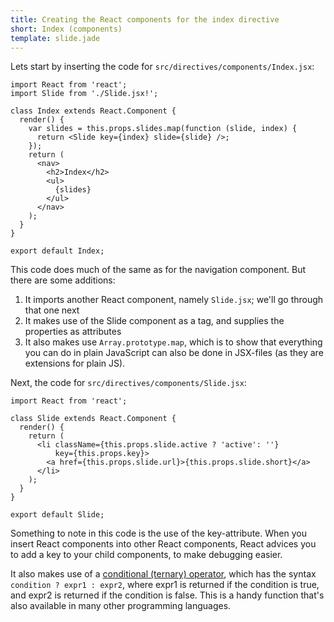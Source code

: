 ```yaml
---
title: Creating the React components for the index directive
short: Index (components)
template: slide.jade
---
```


Lets start by inserting the code for ```src/directives/components/Index.jsx```:

    import React from 'react';
    import Slide from './Slide.jsx!';

    class Index extends React.Component {
      render() {
        var slides = this.props.slides.map(function (slide, index) {
          return <Slide key={index} slide={slide} />;
        });
        return (
          <nav>
            <h2>Index</h2>
            <ul>
              {slides}
            </ul>
          </nav>
        );
      }
    }

    export default Index;

This code does much of the same as for the navigation component. But there are some additions:

1. It imports another React component, namely ```Slide.jsx```; we'll go through that one next
2. It makes use of the Slide component as a tag, and supplies the properties as attributes
3. It also makes use ```Array.prototype.map```, which is to show that everything you can do in plain JavaScript can also be done in JSX-files (as they are extensions for plain JS).

Next, the code for ```src/directives/components/Slide.jsx```:

    import React from 'react';

    class Slide extends React.Component {
      render() {
        return (
          <li className={this.props.slide.active ? 'active': ''} 
              key={this.props.key}>
            <a href={this.props.slide.url}>{this.props.slide.short}</a>
          </li>
        );
      }
    }

    export default Slide;

Something to note in this code is the use of the key-attribute. When you insert React components into other React components, React advices you to add a key to your child components, to make debugging easier.

It also makes use of a [conditional (ternary) operator](https://developer.mozilla.org/en-US/docs/Web/JavaScript/Reference/Operators/Conditional_Operator), which has the syntax ```condition ? expr1 : expr2```, where expr1 is returned if the condition is true, and expr2 is returned if the condition is false. This is a handy function that's also available in many other programming languages.